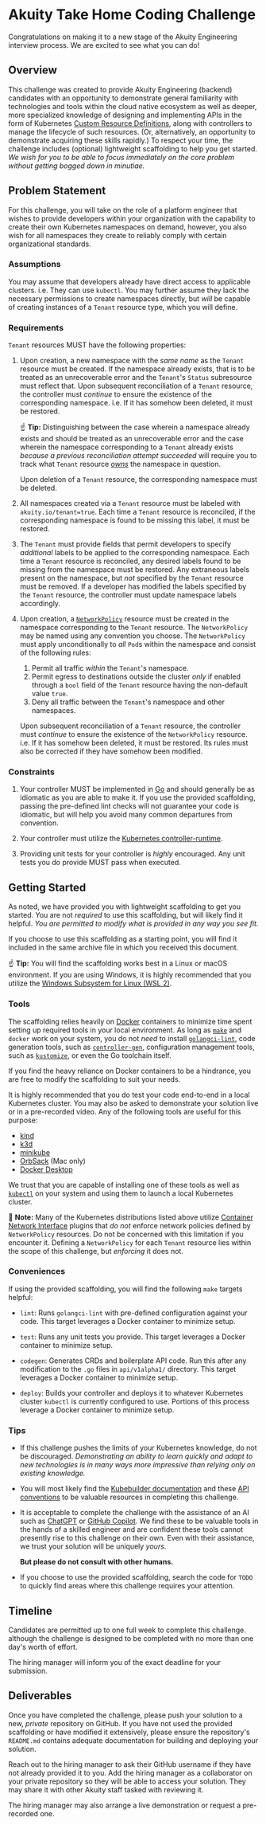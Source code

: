 # Akuity Take Home Coding Challenge

Congratulations on making it to a new stage of the Akuity Engineering interview
process. We are excited to see what you can do!

## Overview

This challenge was created to provide Akuity Engineering (backend) candidates
with an opportunity to demonstrate general familiarity with technologies and
tools within the cloud native ecosystem as well as deeper, more specialized
knowledge of designing and implementing APIs in the form of Kubernetes
[Custom Resource Definitions](https://kubernetes.io/docs/concepts/extend-kubernetes/api-extension/custom-resources/),
along with controllers to manage the lifecycle of such resources. (Or,
alternatively, an opportunity to demonstrate acquiring these skills rapidly.) To
respect your time, the challenge includes (optional) lightweight scaffolding to
help you get started. _We wish for you to be able to focus immediately on the
core problem without getting bogged down in minutiae._

## Problem Statement

For this challenge, you will take on the role of a platform engineer that wishes
to provide developers within your organization with the capability to create
their own Kubernetes namespaces on demand, however, you also wish for all
namespaces they create to reliably comply with certain organizational standards.

### Assumptions

You may assume that developers already have direct access to applicable
clusters. i.e. They can use `kubectl`. You may further assume they lack the
necessary permissions to create namespaces directly, but _will_ be capable of
creating instances of a `Tenant` resource type, which you will define.

### Requirements

`Tenant` resources MUST have the following properties:

1. Upon creation, a new namespace with the _same name_ as the `Tenant` resource
   must be created. If the namespace already exists, that is to be treated as an
   unrecoverable error and the `Tenant`'s `Status` subresource must reflect
   that. Upon subsequent reconciliation of a `Tenant` resource, the controller
   must _continue_ to ensure the existence of the corresponding namespace. i.e.
   If it has somehow been deleted, it must be restored.

    ☝️ __Tip:__ Distinguishing between the case wherein a namespace already exists
    and should be treated as an unrecoverable error and the case wherein the
    namespace corresponding to a `Tenant` already exists _because a previous
    reconciliation attempt succeeded_ will require you to track what `Tenant`
    resource
    [_owns_](https://kubernetes.io/docs/concepts/overview/working-with-objects/owners-dependents/)
    the namespace in question.

    Upon deletion of a `Tenant` resource, the corresponding namespace must be
    deleted.

1. All namespaces created via a `Tenant` resource must be labeled with
   `akuity.io/tenant=true`. Each time a `Tenant` resource is reconciled, if the
   corresponding namespace is found to be missing this label, it must be
   restored.

1. The `Tenant` must provide fields that permit developers to specify
   _additional_ labels to be applied to the corresponding namespace. Each time a
   `Tenant` resource is reconciled, any desired labels found to be missing from
   the namespace must be restored. Any extraneous labels present on the
   namespace, but _not_ specified by the `Tenant` resource must be removed. If a
   developer has modified the labels specified by the `Tenant` resource, the
   controller must update namespace labels accordingly.

1. Upon creation, a
   [`NetworkPolicy`](https://kubernetes.io/docs/concepts/services-networking/network-policies/)
   resource must be created in the namespace corresponding to the `Tenant`
   resource. The `NetworkPolicy` may be named using any convention you choose.
   The `NetworkPolicy` must apply unconditionally to _all_ `Pod`s within the
   namespace and consist of the following rules:

    1. Permit all traffic _within_ the `Tenant`'s namespace.
    1. Permit egress to destinations outside the cluster _only_ if enabled
       through a `bool` field of the `Tenant` resource having the non-default
       value `true`.
    1. Deny all traffic between the `Tenant`'s namespace and other namespaces.
   
   Upon subsequent reconciliation of a `Tenant` resource, the controller must
   _continue_ to ensure the existence of the `NetworkPolicy` resource. i.e. If
   it has somehow been deleted, it must be restored. Its rules must also be
   corrected if they have somehow been modified.

### Constraints

1. Your controller MUST be implemented in [Go](https://go.dev/) and should
   generally be as idiomatic as you are able to make it. If you use the provided
   scaffolding, passing the pre-defined lint checks will not guarantee your code
   is idiomatic, but will help you avoid many common departures from convention.

1. Your controller must utilize the
   [Kubernetes controller-runtime](https://github.com/kubernetes-sigs/controller-runtime).

1. Providing unit tests for your controller is _highly_ encouraged. Any unit
   tests you do provide MUST pass when executed.

## Getting Started

As noted, we have provided you with lightweight scaffolding to get you started.
You are not _required_ to use this scaffolding, but will likely find it helpful.
_You are permitted to modify what is provided in any way you see fit._

If you choose to use this scaffolding as a starting point, you will find it
included in the same archive file in which you received this document.

☝️ __Tip:__ You will find the scaffolding works best in a Linux or macOS
environment. If you are using Windows, it is highly recommended that you
utilize the
[Windows Subsystem for Linux (WSL 2)](https://learn.microsoft.com/en-us/windows/wsl/about).

### Tools

The scaffolding relies heavily on [Docker](https://www.docker.com/get-started/)
containers to minimize time spent setting up required tools in your local
environment. As long as [`make`](https://en.wikipedia.org/wiki/Make_(software))
and `docker` work on your system, you do not _need_ to install
[`golangci-lint`](https://golangci-lint.run/),
code generation tools, such as
[`controller-gen`](https://book.kubebuilder.io/reference/controller-gen.html),
configuration management tools, such as [`kustomize`](https://kustomize.io/),
or even the Go toolchain itself.

If you find the heavy reliance on Docker containers to be a hindrance, you are
free to modify the scaffolding to suit your needs.

It is highly recommended that you do test your code end-to-end in a local
Kubernetes cluster. You may also be asked to demonstrate your solution live or
in a pre-recorded video. Any of the following tools are useful for this purpose:

- [kind](https://kind.sigs.k8s.io/)
- [k3d](https://k3d.io/)
- [minikube](https://minikube.sigs.k8s.io/docs/)
- [OrbSack](https://orbstack.dev/) (Mac only)
- [Docker Desktop](https://www.docker.com/products/docker-desktop)

We trust that you are capable of installing one of these tools as well as
[`kubectl`](https://kubernetes.io/docs/tasks/tools/#kubectl) on your system and
using them to launch a local Kubernetes cluster.

📝 __Note:__ Many of the Kubernetes distributions listed above utilize
[Container Network Interface](https://kubernetes.io/docs/concepts/extend-kubernetes/compute-storage-net/network-plugins/)
plugins that _do not_ enforce network policies defined by `NetworkPolicy`
resources. Do not be concerned with this limitation if you encounter it.
Defining a `NetworkPolicy` for each `Tenant` resource lies within the scope of
this challenge, but _enforcing_ it does not.

### Conveniences

If using the provided scaffolding, you will find the following `make` targets
helpful:

- `lint`: Runs `golangci-lint` with pre-defined configuration against your code.
  This target leverages a Docker container to minimize setup.

- `test`: Runs any unit tests you provide. This target leverages a Docker
  container to minimize setup.

- `codegen`: Generates CRDs and boilerplate API code. Run this after any
  modification to the `.go` files in `api/v1alpha1/` directory. This target
  leverages a Docker container to minimize setup.

- `deploy`: Builds your controller and deploys it to whatever Kubernetes 
  cluster `kubectl` is currently configured to use. Portions of this process
  leverage a Docker container to minimize setup.

### Tips

- If this challenge pushes the limits of your Kubernetes knowledge, do not
  be discouraged. _Demonstrating an ability to learn quickly and adapt to new
  technologies is in many ways more impressive than relying only on existing
  knowledge._

- You will most likely find the
  [Kubebuilder documentation](https://book.kubebuilder.io/) and
  these
  [API conventions](https://github.com/kubernetes/community/blob/master/contributors/devel/sig-architecture/api-conventions.md)
  to be valuable resources in completing this challenge.

- It is acceptable to complete the challenge with the assistance of an AI such
  as [ChatGPT](https://openai.com/chatgpt/) or
  [GitHub Copilot](https://github.com/features/copilot). We find these to be
  valuable tools in the hands of a skilled engineer and are confident these
  tools cannot presently rise to this challenge on their own. Even with their
  assistance, we trust your solution will be uniquely _yours_.

  __But please do not consult with other humans.__

- If you choose to use the provided scaffolding, search the code for `TODO` to
  quickly find areas where this challenge requires your attention.

## Timeline

Candidates are permitted up to one full week to complete this challenge.
although the challenge is designed to be completed with no more than one day's
worth of effort.

The hiring manager will inform you of the exact deadline for your submission.

## Deliverables

Once you have completed the challenge, please push your solution to a new,
_private_ repository on GitHub. If you have not used the provided scaffolding
or have modified it extensively, please ensure the repository's `README.md`
contains adequate documentation for building and deploying your solution.

Reach out to the hiring manager to ask their GitHub username if they have not
already provided it to you. Add the hiring manager as a collaborator on your
private repository so they will be able to access your solution. They may share
it with other Akuity staff tasked with reviewing it.

The hiring manager may also arrange a live demonstration or request a
pre-recorded one.

